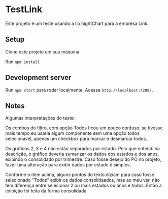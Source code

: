 # TestLink

Este projeto é um teste usando a lib hightChart para a empresa Link.

## Setup 

Clone este projeto em sua máquina.

Run `npm install`

## Development server

Run `npm start` para rodar localmente. Acesse `http://localhost:4200/`.

## Notes

Algumas interpretações do teste:

Os combos do filtro, com opção Todos ficou um pouco confuso, se tivesse mais tempo eu usaria algum componente sem uma opção todos selecionável, apenas um checkbox para marcar e desmarcar todos.

Os gráficos 2, 3 e 4 não estão separados por estado. Pelo que entendi na descrição, o gráfico deveria sumarizar os dados dos estados e dos anos, exibindo o consolidado por trimestre. Caso fosse desejo do PO no projeto, fazer uma alteração para exibir dados por estado é simples.

Conforme o item acima, alguns pontos do texto diziam para caso fosse selecionado "Todos" exibir os dados consolidaados, mas ao meu ver, não tem diferença entre selecionar 2 ou mais estados ou anos e todos. Então a exibição foi feita da forma consolidada.



